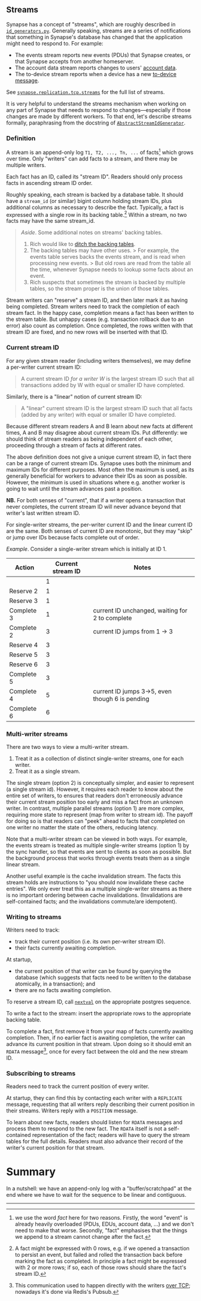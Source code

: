 ## Streams

Synapse has a concept of "streams", which are roughly described in [`id_generators.py`](
    https://github.com/element-hq/synapse/blob/develop/synapse/storage/util/id_generators.py
).
Generally speaking, streams are a series of notifications that something in Synapse's database has changed that the application might need to respond to.
For example:

- The events stream reports new events (PDUs) that Synapse creates, or that Synapse accepts from another homeserver.
- The account data stream reports changes to users' [account data](https://spec.matrix.org/v1.7/client-server-api/#client-config).
- The to-device stream reports when a device has a new [to-device message](https://spec.matrix.org/v1.7/client-server-api/#send-to-device-messaging).

See [`synapse.replication.tcp.streams`](
    https://github.com/element-hq/synapse/blob/develop/synapse/replication/tcp/streams/__init__.py
) for the full list of streams.

It is very helpful to understand the streams mechanism when working on any part of Synapse that needs to respond to changes—especially if those changes are made by different workers.
To that end, let's describe streams formally, paraphrasing from the docstring of [`AbstractStreamIdGenerator`](
    https://github.com/element-hq/synapse/blob/a719b703d9bd0dade2565ddcad0e2f3a7a9d4c37/synapse/storage/util/id_generators.py#L96
).

### Definition

A stream is an append-only log `T1, T2, ..., Tn, ...` of facts[^1] which grows over time.
Only "writers" can add facts to a stream, and there may be multiple writers.

Each fact has an ID, called its "stream ID".
Readers should only process facts in ascending stream ID order.

Roughly speaking, each stream is backed by a database table.
It should have a `stream_id` (or similar) bigint column holding stream IDs, plus additional columns as necessary to describe the fact.
Typically, a fact is expressed with a single row in its backing table.[^2]
Within a stream, no two facts may have the same stream_id.

> _Aside_. Some additional notes on streams' backing tables.
>
> 1. Rich would like to [ditch the backing tables](https://github.com/matrix-org/synapse/issues/13456).
> 2. The backing tables may have other uses.
     >    For example, the events table serves backs the events stream, and is read when processing new events.
     >    But old rows are read from the table all the time, whenever Synapse needs to lookup some facts about an event.
> 3. Rich suspects that sometimes the stream is backed by multiple tables, so the stream proper is the union of those tables.

Stream writers can "reserve" a stream ID, and then later mark it as having being completed.
Stream writers need to track the completion of each stream fact.
In the happy case, completion means a fact has been written to the stream table.
But unhappy cases (e.g. transaction rollback due to an error) also count as completion.
Once completed, the rows written with that stream ID are fixed, and no new rows
will be inserted with that ID.

### Current stream ID

For any given stream reader (including writers themselves), we may define a per-writer current stream ID:

> A current stream ID _for a writer W_ is the largest stream ID such that
> all transactions added by W with equal or smaller ID have completed.

Similarly, there is a "linear" notion of current stream ID:

> A "linear" current stream ID is the largest stream ID such that
> all facts (added by any writer) with equal or smaller ID have completed.

Because different stream readers A and B learn about new facts at different times, A and B may disagree about current stream IDs.
Put differently: we should think of stream readers as being independent of each other, proceeding through a stream of facts at different rates.

The above definition does not give a unique current stream ID, in fact there can
be a range of current stream IDs. Synapse uses both the minimum and maximum IDs
for different purposes. Most often the maximum is used, as its generally
beneficial for workers to advance their IDs as soon as possible. However, the
minimum is used in situations where e.g. another worker is going to wait until
the stream advances past a position.

**NB.** For both senses of "current", that if a writer opens a transaction that never completes, the current stream ID will never advance beyond that writer's last written stream ID.

For single-writer streams, the per-writer current ID and the linear current ID are the same.
Both senses of current ID are monotonic, but they may "skip" or jump over IDs because facts complete out of order.


_Example_.
Consider a single-writer stream which is initially at ID 1.

| Action     | Current stream ID | Notes                                           |
|------------|-------------------|-------------------------------------------------|
|            | 1                 |                                                 |
| Reserve 2  | 1                 |                                                 |
| Reserve 3  | 1                 |                                                 |
| Complete 3 | 1                 | current ID unchanged, waiting for 2 to complete |
| Complete 2 | 3                 | current ID jumps from 1 -> 3                    |
| Reserve 4  | 3                 |                                                 |
| Reserve 5  | 3                 |                                                 |
| Reserve 6  | 3                 |                                                 |
| Complete 5 | 3                 |                                                 |
| Complete 4 | 5                 | current ID jumps 3->5, even though 6 is pending |
| Complete 6 | 6                 |                                                 |


### Multi-writer streams

There are two ways to view a multi-writer stream.

1. Treat it as a collection of distinct single-writer streams, one
   for each writer.
2. Treat it as a single stream.

The single stream (option 2) is conceptually simpler, and easier to represent (a single stream id).
However, it requires each reader to know about the entire set of writers, to ensures that readers don't erroneously advance their current stream position too early and miss a fact from an unknown writer.
In contrast, multiple parallel streams (option 1) are more complex, requiring more state to represent (map from writer to stream id).
The payoff for doing so is that readers can "peek" ahead to facts that completed on one writer no matter the state of the others, reducing latency.

Note that a multi-writer stream can be viewed in both ways.
For example, the events stream is treated as multiple single-writer streams (option 1) by the sync handler, so that events are sent to clients as soon as possible.
But the background process that works through events treats them as a single linear stream.

Another useful example is the cache invalidation stream.
The facts this stream holds are instructions to "you should now invalidate these cache entries".
We only ever treat this as a multiple single-writer streams as there is no important ordering between cache invalidations.
(Invalidations are self-contained facts; and the invalidations commute/are idempotent).

### Writing to streams

Writers need to track:
 - track their current position (i.e. its own per-writer stream ID).
 - their facts currently awaiting completion.

At startup,
 - the current position of that writer can be found by querying the database (which suggests that facts need to be written to the database atomically, in a transaction); and
 - there are no facts awaiting completion.

To reserve a stream ID, call [`nextval`](https://www.postgresql.org/docs/current/functions-sequence.html) on the appropriate postgres sequence.

To write a fact to the stream: insert the appropriate rows to the appropriate backing table.

To complete a fact, first remove it from your map of facts currently awaiting completion.
Then, if no earlier fact is awaiting completion, the writer can advance its current position in that stream.
Upon doing so it should emit an `RDATA` message[^3], once for every fact between the old and the new stream ID.

### Subscribing to streams

Readers need to track the current position of every writer.

At startup, they can find this by contacting each writer with a `REPLICATE` message,
requesting that all writers reply describing their current position in their streams.
Writers reply with a `POSITION` message.

To learn about new facts, readers should listen for `RDATA` messages and process them to respond to the new fact.
The `RDATA` itself is not a self-contained representation of the fact;
readers will have to query the stream tables for the full details.
Readers must also advance their record of the writer's current position for that stream.

# Summary

In a nutshell: we have an append-only log with a "buffer/scratchpad" at the end where we have to wait for the sequence to be linear and contiguous.


---

[^1]: we use the word _fact_ here for two reasons.
Firstly, the word "event" is already heavily overloaded (PDUs, EDUs, account data, ...) and we don't need to make that worse.
Secondly, "fact" emphasises that the things we append to a stream cannot change after the fact.

[^2]: A fact might be expressed with 0 rows, e.g. if we opened a transaction to persist an event, but failed and rolled the transaction back before marking the fact as completed.
In principle a fact might be expressed with 2 or more rows; if so, each of those rows should share the fact's stream ID.

[^3]: This communication used to happen directly with the writers [over TCP](../../tcp_replication.md);
nowadays it's done via Redis's Pubsub.
